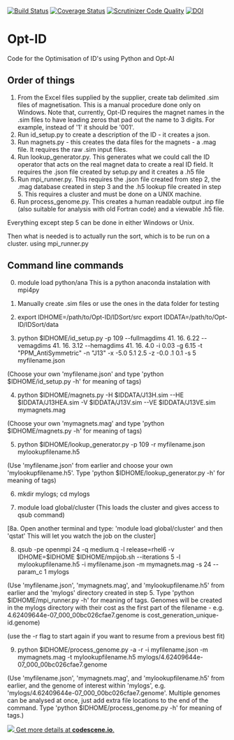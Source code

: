 [![Build Status](https://travis-ci.org/DiamondLightSource/Opt-ID.svg?branch=master)](https://travis-ci.org/DiamondLightSource/Opt-ID)  [![Coverage Status](https://coveralls.io/repos/github/DiamondLightSource/Opt-ID/badge.svg?branch=master)](https://coveralls.io/github/DiamondLightSource/Opt-ID?branch=master)  [![Scrutinizer Code Quality](https://scrutinizer-ci.com/g/DiamondLightSource/Opt-ID/badges/quality-score.png?b=master)](https://scrutinizer-ci.com/g/DiamondLightSource/Opt-ID/?branch=master) [![DOI](https://zenodo.org/badge/6719154.svg)](https://zenodo.org/badge/latestdoi/6719154)

# Opt-ID
Code for the Optimisation of ID's using Python and Opt-AI

## Order of things
  1. From the Excel files supplied by the supplier, create tab delimited .sim files of magnetisation. This is a manual procedure done only on Windows. Note that, currently, Opt-ID requires the magnet names in the .sim files to have leading zeros that pad out the name to 3 digits. For example, instead of '1' it should be '001'.
  2. Run id_setup.py to create a description of the ID - it creates a json.
  3. Run magnets.py - this creates the data files for the magnets - a .mag file. It requires the raw .sim input files.
  4. Run lookup_generator.py. This generates what we could call the ID operator that acts on the real magnet data to create a real ID field. It requires the .json file created by setup.py and it creates a .h5 file
  5. Run mpi_runner.py. This requires the .json file created from step 2, the .mag database created in step 3 and the .h5 lookup file created in step 5. This requires a cluster and must be done on a UNIX machine.
  6. Run process_genome.py. This creates a human readable output .inp file (also suitable for analysis with old Fortran code) and a viewable .h5 file.

Everything except step 5 can be done in either Windows or Unix.

Then what is needed is to actually run the sort, which is to be run on a cluster. using mpi_runner.py 

## Command line commands
  0. module load python/ana
     This is a python anaconda instalation with mpi4py

  1. Manually create .sim files
     or use the ones in the data folder for testing
  
  2. export IDHOME=/path/to/Opt-ID/IDSort/src
     export IDDATA=/path/to/Opt-ID/IDSort/data
  
  3. python $IDHOME/id_setup.py -p 109 --fullmagdims 41. 16. 6.22 --vemagdims 41. 16. 3.12 --hemagdims 41. 16. 4.0 -i 0.03 -g 6.15 -t "PPM_AntiSymmetric" -n "J13" -x -5.0  5.1  2.5 -z -0.0 .1 0.1 -s 5 myfilename.json

  (Choose your own 'myfilename.json' and type 'python $IDHOME/id_setup.py -h' for meaning of tags)
  
  4. python $IDHOME/magnets.py -H $IDDATA/J13H.sim --HE $IDDATA/J13HEA.sim -V $IDDATA/J13V.sim --VE $IDDATA/J13VE.sim mymagnets.mag

  (Choose your own 'mymagnets.mag' and type 'python $IDHOME/magnets.py -h' for meaning of tags)
  
  5. python $IDHOME/lookup_generator.py -p 109 -r myfilename.json mylookupfilename.h5

  (Use 'myfilename.json' from earlier and choose your own 'mylookupfilename.h5'. Type 'python $IDHOME/lookup_generator.py -h' for meaning of tags)
  
  6. mkdir mylogs; cd mylogs
  
  7. module load global/cluster
  (This loads the cluster and gives access to qsub command)
  
  [8a. Open another terminal and type: 'module load global/cluster' and then 'qstat' This will let you watch the job on the cluster]
  
  8. qsub -pe openmpi 24 -q medium.q -l release=rhel6 -v IDHOME=$IDHOME $IDHOME/mpijob.sh --iterations 5 -l mylookupfilename.h5 -i myfilename.json -m mymagnets.mag -s 24 --param_c 1 mylogs

  (Use 'myfilename.json', 'mymagnets.mag', and 'mylookupfilename.h5' from earlier and the 'mylogs' directory created in step 5.   Type 'python $IDHOME/mpi_runner.py -h' for meaning of tags. Genomes will be created in the mylogs directory with their cost as the first part of the filename - e.g. 4.62409644e-07_000_00bc026cfae7.genome is cost_generation_unique-id.genome)
  
  (use the -r flag to start again if you want to resume from a previous best fit)
  
  9. python $IDHOME/process_genome.py -a -r -i myfilename.json -m mymagnets.mag -t mylookupfilename.h5 mylogs/4.62409644e-07_000_00bc026cfae7.genome

  (Use 'myfilename.json', 'mymagnets.mag', and 'mylookupfilename.h5' from earlier, and the genome of interest within 'mylogs', e.g. 'mylogs/4.62409644e-07_000_00bc026cfae7.genome'. Multiple genomes can be analysed at once, just add extra file locations to the end of the command.  Type 'python $IDHOME/process_genome.py -h' for meaning of tags.)
  

[![](https://codescene.io/projects/6289/status.svg) Get more details at **codescene.io**.](https://codescene.io/projects/6289/jobs/latest-successful/results)
